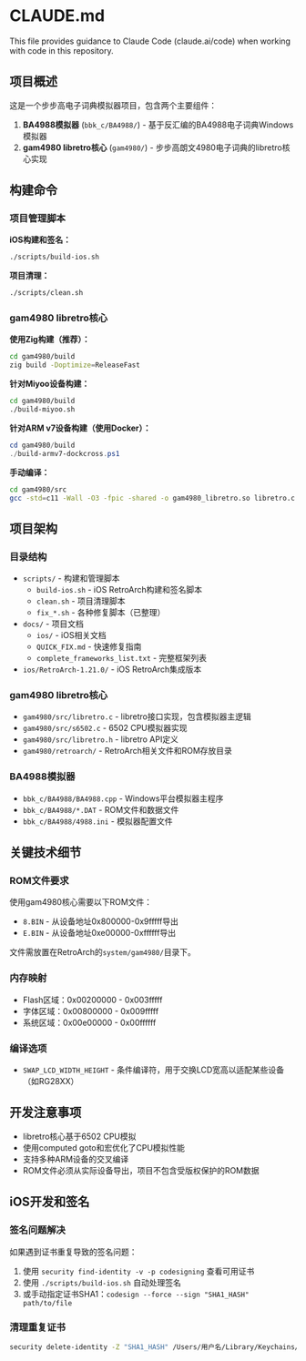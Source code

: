 # CLAUDE.md

This file provides guidance to Claude Code (claude.ai/code) when working with code in this repository.

## 项目概述

这是一个步步高电子词典模拟器项目，包含两个主要组件：

1. **BA4988模拟器** (`bbk_c/BA4988/`) - 基于反汇编的BA4988电子词典Windows模拟器
2. **gam4980 libretro核心** (`gam4980/`) - 步步高朗文4980电子词典的libretro核心实现

## 构建命令

### 项目管理脚本

**iOS构建和签名：**
```bash
./scripts/build-ios.sh
```

**项目清理：**
```bash
./scripts/clean.sh
```

### gam4980 libretro核心

**使用Zig构建（推荐）：**
```bash
cd gam4980/build
zig build -Doptimize=ReleaseFast
```

**针对Miyoo设备构建：**
```bash
cd gam4980/build
./build-miyoo.sh
```

**针对ARM v7设备构建（使用Docker）：**
```powershell
cd gam4980/build
./build-armv7-dockcross.ps1
```

**手动编译：**
```bash
cd gam4980/src
gcc -std=c11 -Wall -O3 -fpic -shared -o gam4980_libretro.so libretro.c
```

## 项目架构

### 目录结构
- `scripts/` - 构建和管理脚本
  - `build-ios.sh` - iOS RetroArch构建和签名脚本
  - `clean.sh` - 项目清理脚本
  - `fix_*.sh` - 各种修复脚本（已整理）
- `docs/` - 项目文档
  - `ios/` - iOS相关文档
  - `QUICK_FIX.md` - 快速修复指南
  - `complete_frameworks_list.txt` - 完整框架列表
- `ios/RetroArch-1.21.0/` - iOS RetroArch集成版本

### gam4980 libretro核心
- `gam4980/src/libretro.c` - libretro接口实现，包含模拟器主逻辑
- `gam4980/src/s6502.c` - 6502 CPU模拟器实现
- `gam4980/src/libretro.h` - libretro API定义
- `gam4980/retroarch/` - RetroArch相关文件和ROM存放目录

### BA4988模拟器
- `bbk_c/BA4988/BA4988.cpp` - Windows平台模拟器主程序
- `bbk_c/BA4988/*.DAT` - ROM文件和数据文件
- `bbk_c/BA4988/4988.ini` - 模拟器配置文件

## 关键技术细节

### ROM文件要求
使用gam4980核心需要以下ROM文件：
- `8.BIN` - 从设备地址0x800000-0x9fffff导出
- `E.BIN` - 从设备地址0xe00000-0xffffff导出

文件需放置在RetroArch的`system/gam4980/`目录下。

### 内存映射
- Flash区域：0x00200000 - 0x003fffff
- 字体区域：0x00800000 - 0x009fffff  
- 系统区域：0x00e00000 - 0x00ffffff

### 编译选项
- `SWAP_LCD_WIDTH_HEIGHT` - 条件编译符，用于交换LCD宽高以适配某些设备（如RG28XX）

## 开发注意事项

- libretro核心基于6502 CPU模拟
- 使用computed goto和宏优化了CPU模拟性能
- 支持多种ARM设备的交叉编译
- ROM文件必须从实际设备导出，项目不包含受版权保护的ROM数据

## iOS开发和签名

### 签名问题解决
如果遇到证书重复导致的签名问题：
1. 使用 `security find-identity -v -p codesigning` 查看可用证书
2. 使用 `./scripts/build-ios.sh` 自动处理签名
3. 或手动指定证书SHA1：`codesign --force --sign "SHA1_HASH" path/to/file`

### 清理重复证书
```bash
security delete-identity -Z "SHA1_HASH" /Users/用户名/Library/Keychains/login.keychain-db
```